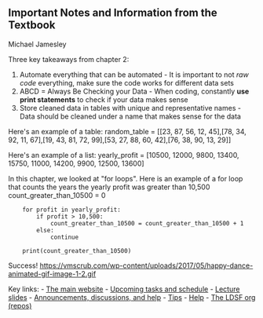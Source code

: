## Important Notes and Information from the Textbook
 
Michael Jamesley


Three key takeaways from chapter 2:

1. Automate everything that can be automated
        - It is important to not *raw code* everything, make sure the code works for different data sets
2. ABCD = Always Be Checking your Data
        - When coding, constantly **use print statements** to check if your data makes sense
3. Store cleaned data in tables with unique and representative names
        - Data should be cleaned under a name that makes sense for the data


Here's an example of a table:
    random_table = [[23, 87, 56, 12, 45],[78, 34, 92, 11, 67],[19, 43, 81, 72, 99],[53, 27, 88, 60, 42],[76, 38, 90, 13, 29]]

Here's an example of a list: 
    yearly_profit = [10500, 12000, 9800, 13400, 15750, 11000, 14200, 9900, 12500, 13600]

In this chapter, we looked at "for loops". Here is an example of a for loop that counts the years the yearly profit was greater than 10,500
        count_greater_than_10500 = 0
        
        for profit in yearly_profit:
            if profit > 10,500:
                count_greater_than_10500 = count_greater_than_10500 + 1
            else:
                continue

        print(count_greater_than_10500)

Success!
https://vmscrub.com/wp-content/uploads/2017/05/happy-dance-animated-gif-image-1-2.gif


Key links:
        - [The main website](https://ledatascifi.github.io)
        - [Upcoming tasks and schedule](https://ledatascifi.github.io/ledatascifi-2025/content/about/schedule.html)
        - [Lecture slides](https://donbowen.github.io/slides/)
        - [Announcements, discussions, and help](https://github.com/LeDataSciFi/ledatascifi-2025/discussions)
        - [Tips](https://ledatascifi.github.io/ledatascifi-2025/content/about/tips.html)
        - [Help](https://ledatascifi.github.io/ledatascifi-2025/content/about/help.html)
        - [The LDSF org (repos)](https://github.com/orgs/LeDataSciFi)
